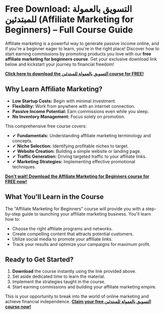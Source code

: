 # Free Download: التسويق بالعمولة للمبتدئين (Affiliate Marketing for Beginners) – Full Course Guide

Affiliate marketing is a powerful way to generate passive income online, and if you're a beginner eager to learn, you're in the right place! Discover how to start earning commissions by promoting products you love with our **free affiliate marketing for beginners course**. Get your exclusive download link below and kickstart your journey to financial freedom!

[**Click here to download the التسويق بالعمولة للمبتدئين course for FREE!**](https://udemywork.com/al-tswq-bl-aml-ltlmbtdyn)

## Why Learn Affiliate Marketing?

*   **Low Startup Costs:** Begin with minimal investment.
*   **Flexibility:** Work from anywhere with an internet connection.
*   **Passive Income Potential:** Earn commissions even while you sleep.
*   **No Inventory Management:** Focus solely on promotion.

This comprehensive free course covers:

*   ✔ **Fundamentals:** Understanding affiliate marketing terminology and concepts.
*   ✔ **Niche Selection:** Identifying profitable niches to target.
*   ✔ **Website Creation:** Building a simple website or landing page.
*   ✔ **Traffic Generation:** Driving targeted traffic to your affiliate links.
*   ✔ **Marketing Strategies:** Implementing effective promotional techniques.

[**Don't wait! Download the Affiliate Marketing for Beginners course for FREE now!**](https://udemywork.com/al-tswq-bl-aml-ltlmbtdyn)

## What You'll Learn in the Course

The "Affiliate Marketing for Beginners" course will provide you with a step-by-step guide to launching your affiliate marketing business. You'll learn how to:

*   Choose the right affiliate programs and networks.
*   Create compelling content that attracts potential customers.
*   Utilize social media to promote your affiliate links.
*   Track your results and optimize your campaigns for maximum profit.

## Ready to Get Started?

1.  **Download** the course instantly using the link provided above.
2.  Set aside dedicated time to learn the material.
3.  Implement the strategies taught in the course.
4.  Start earning commissions and building your affiliate marketing empire.

This is your opportunity to break into the world of online marketing and achieve financial independence. **[Claim your free التسويق بالعمولة للمبتدئين course now!](https://udemywork.com/al-tswq-bl-aml-ltlmbtdyn)**
